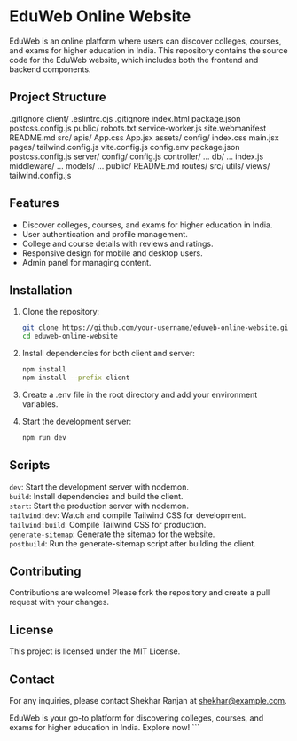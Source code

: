 # EduWeb Online Website

EduWeb is an online platform where users can discover colleges, courses, and exams for higher education in India. This repository contains the source code for the EduWeb website, which includes both the frontend and backend components.

## Project Structure
.gitIgnore client/ .eslintrc.cjs .gitignore index.html package.json postcss.config.js public/ robots.txt service-worker.js site.webmanifest README.md src/ apis/ App.css App.jsx assets/ config/ index.css main.jsx pages/ tailwind.config.js vite.config.js config.env package.json postcss.config.js server/ config/ config.js controller/ ... db/ ... index.js middleware/ ... models/ ... public/ README.md routes/ src/ utils/ views/ tailwind.config.js


## Features

- Discover colleges, courses, and exams for higher education in India.
- User authentication and profile management.
- College and course details with reviews and ratings.
- Responsive design for mobile and desktop users.
- Admin panel for managing content.

## Installation

1. Clone the repository:
   ```sh
   git clone https://github.com/your-username/eduweb-online-website.git
   cd eduweb-online-website
   ```

2. Install dependencies for both client and server:
   ```sh
   npm install
   npm install --prefix client
   ```

4. Create a .env file in the root directory and add your environment variables.

5. Start the development server:
   ```sh
   npm run dev
   ```

## Scripts
`dev`: Start the development server with nodemon.\
`build`: Install dependencies and build the client.\
`start`: Start the production server with nodemon.\
`tailwind:dev`: Watch and compile Tailwind CSS for development.\
`tailwind:build`: Compile Tailwind CSS for production.\
`generate-sitemap`: Generate the sitemap for the website.\
`postbuild`: Run the generate-sitemap script after building the client.

## Contributing
Contributions are welcome! Please fork the repository and create a pull request with your changes.

## License
This project is licensed under the MIT License.

## Contact
For any inquiries, please contact Shekhar Ranjan at shekhar@example.com.

EduWeb is your go-to platform for discovering colleges, courses, and exams for higher education in India. Explore now! ```
   

